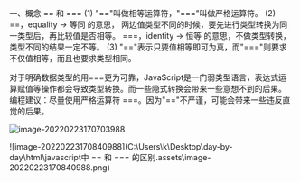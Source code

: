 一、概念 == 和 === 
(1)  "=="叫做相等运算符，"==="叫做严格运算符。
(2) ==，equality -> 等同  的意思， 两边值类型不同的时候，要先进行类型转换为同一类型后，再比较值是否相等。 
===，identity -> 恒等 的意思，不做类型转换，类型不同的结果一定不等。 
(3) "=="表示只要值相等即可为真，而"==="则要求不仅值相等，而且也要求类型相同。

对于明确数据类型的用===更为可靠，JavaScript是一门弱类型语言，表达式运算赋值等操作都会导致类型转换。而一些隐式转换会带来一些意想不到的后果。
编程建议：尽量使用严格运算符 ===。因为"=="不严谨，可能会带来一些违反直觉的后果。

![image-20220223170703988](C:\Users\k\Desktop\day-by-day\image-20220223170703988.png)

![image-20220223170840988](C:\Users\k\Desktop\day-by-day\html\javascript中 == 和 === 的区别.assets\image-20220223170840988.png)

